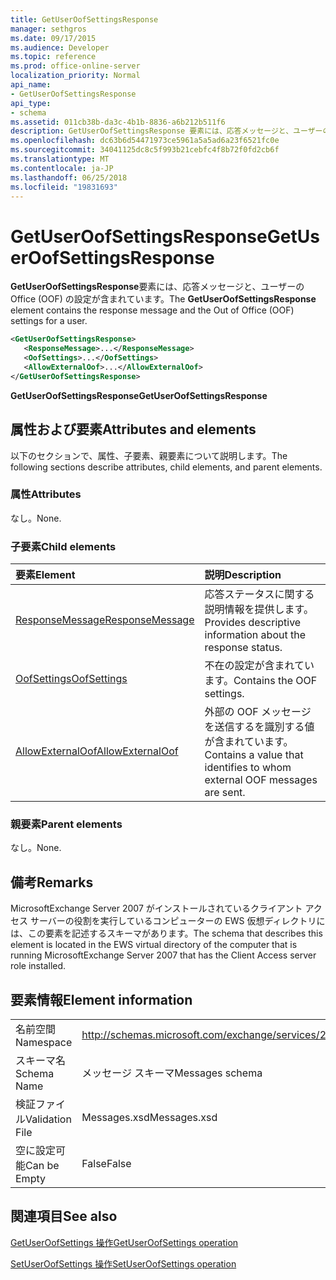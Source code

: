 ```yaml
---
title: GetUserOofSettingsResponse
manager: sethgros
ms.date: 09/17/2015
ms.audience: Developer
ms.topic: reference
ms.prod: office-online-server
localization_priority: Normal
api_name:
- GetUserOofSettingsResponse
api_type:
- schema
ms.assetid: 011cb38b-da3c-4b1b-8836-a6b212b511f6
description: GetUserOofSettingsResponse 要素には、応答メッセージと、ユーザーの Office (OOF) の設定が含まれています。
ms.openlocfilehash: dc63b6d54471973ce5961a5a5ad6a23f6521fc0e
ms.sourcegitcommit: 34041125dc8c5f993b21cebfc4f8b72f0fd2cb6f
ms.translationtype: MT
ms.contentlocale: ja-JP
ms.lasthandoff: 06/25/2018
ms.locfileid: "19831693"
---
```

# <a name="getuseroofsettingsresponse"></a><span data-ttu-id="dc7f8-103">GetUserOofSettingsResponse</span><span class="sxs-lookup"><span data-stu-id="dc7f8-103">GetUserOofSettingsResponse</span></span>

<span data-ttu-id="dc7f8-104">**GetUserOofSettingsResponse**要素には、応答メッセージと、ユーザーの Office (OOF) の設定が含まれています。</span><span class="sxs-lookup"><span data-stu-id="dc7f8-104">The **GetUserOofSettingsResponse** element contains the response message and the Out of Office (OOF) settings for a user.</span></span> 
  
```xml
<GetUserOofSettingsResponse>
   <ResponseMessage>...</ResponseMessage>
   <OofSettings>...</OofSettings>
   <AllowExternalOof>...</AllowExternalOof>
</GetUserOofSettingsResponse>
```

 <span data-ttu-id="dc7f8-105">**GetUserOofSettingsResponse**</span><span class="sxs-lookup"><span data-stu-id="dc7f8-105">**GetUserOofSettingsResponse**</span></span>
## <a name="attributes-and-elements"></a><span data-ttu-id="dc7f8-106">属性および要素</span><span class="sxs-lookup"><span data-stu-id="dc7f8-106">Attributes and elements</span></span>

<span data-ttu-id="dc7f8-107">以下のセクションで、属性、子要素、親要素について説明します。</span><span class="sxs-lookup"><span data-stu-id="dc7f8-107">The following sections describe attributes, child elements, and parent elements.</span></span>
  
### <a name="attributes"></a><span data-ttu-id="dc7f8-108">属性</span><span class="sxs-lookup"><span data-stu-id="dc7f8-108">Attributes</span></span>

<span data-ttu-id="dc7f8-109">なし。</span><span class="sxs-lookup"><span data-stu-id="dc7f8-109">None.</span></span>
  
### <a name="child-elements"></a><span data-ttu-id="dc7f8-110">子要素</span><span class="sxs-lookup"><span data-stu-id="dc7f8-110">Child elements</span></span>

|<span data-ttu-id="dc7f8-111">**要素**</span><span class="sxs-lookup"><span data-stu-id="dc7f8-111">**Element**</span></span>|<span data-ttu-id="dc7f8-112">**説明**</span><span class="sxs-lookup"><span data-stu-id="dc7f8-112">**Description**</span></span>|
|:-----|:-----|
|[<span data-ttu-id="dc7f8-113">ResponseMessage</span><span class="sxs-lookup"><span data-stu-id="dc7f8-113">ResponseMessage</span></span>](responsemessage.md) <br/> |<span data-ttu-id="dc7f8-114">応答ステータスに関する説明情報を提供します。</span><span class="sxs-lookup"><span data-stu-id="dc7f8-114">Provides descriptive information about the response status.</span></span>  <br/> |
|[<span data-ttu-id="dc7f8-115">OofSettings</span><span class="sxs-lookup"><span data-stu-id="dc7f8-115">OofSettings</span></span>](oofsettings.md) <br/> |<span data-ttu-id="dc7f8-116">不在の設定が含まれています。</span><span class="sxs-lookup"><span data-stu-id="dc7f8-116">Contains the OOF settings.</span></span>  <br/> |
|[<span data-ttu-id="dc7f8-117">AllowExternalOof</span><span class="sxs-lookup"><span data-stu-id="dc7f8-117">AllowExternalOof</span></span>](allowexternaloof.md) <br/> |<span data-ttu-id="dc7f8-118">外部の OOF メッセージを送信するを識別する値が含まれています。</span><span class="sxs-lookup"><span data-stu-id="dc7f8-118">Contains a value that identifies to whom external OOF messages are sent.</span></span>  <br/> |
   
### <a name="parent-elements"></a><span data-ttu-id="dc7f8-119">親要素</span><span class="sxs-lookup"><span data-stu-id="dc7f8-119">Parent elements</span></span>

<span data-ttu-id="dc7f8-120">なし。</span><span class="sxs-lookup"><span data-stu-id="dc7f8-120">None.</span></span>
  
## <a name="remarks"></a><span data-ttu-id="dc7f8-121">備考</span><span class="sxs-lookup"><span data-stu-id="dc7f8-121">Remarks</span></span>

<span data-ttu-id="dc7f8-122">MicrosoftExchange Server 2007 がインストールされているクライアント アクセス サーバーの役割を実行しているコンピューターの EWS 仮想ディレクトリには、この要素を記述するスキーマがあります。</span><span class="sxs-lookup"><span data-stu-id="dc7f8-122">The schema that describes this element is located in the EWS virtual directory of the computer that is running MicrosoftExchange Server 2007 that has the Client Access server role installed.</span></span>
  
## <a name="element-information"></a><span data-ttu-id="dc7f8-123">要素情報</span><span class="sxs-lookup"><span data-stu-id="dc7f8-123">Element information</span></span>

|||
|:-----|:-----|
|<span data-ttu-id="dc7f8-124">名前空間</span><span class="sxs-lookup"><span data-stu-id="dc7f8-124">Namespace</span></span>  <br/> |http://schemas.microsoft.com/exchange/services/2006/messages  <br/> |
|<span data-ttu-id="dc7f8-125">スキーマ名</span><span class="sxs-lookup"><span data-stu-id="dc7f8-125">Schema Name</span></span>  <br/> |<span data-ttu-id="dc7f8-126">メッセージ スキーマ</span><span class="sxs-lookup"><span data-stu-id="dc7f8-126">Messages schema</span></span>  <br/> |
|<span data-ttu-id="dc7f8-127">検証ファイル</span><span class="sxs-lookup"><span data-stu-id="dc7f8-127">Validation File</span></span>  <br/> |<span data-ttu-id="dc7f8-128">Messages.xsd</span><span class="sxs-lookup"><span data-stu-id="dc7f8-128">Messages.xsd</span></span>  <br/> |
|<span data-ttu-id="dc7f8-129">空に設定可能</span><span class="sxs-lookup"><span data-stu-id="dc7f8-129">Can be Empty</span></span>  <br/> |<span data-ttu-id="dc7f8-130">False</span><span class="sxs-lookup"><span data-stu-id="dc7f8-130">False</span></span>  <br/> |
   
## <a name="see-also"></a><span data-ttu-id="dc7f8-131">関連項目</span><span class="sxs-lookup"><span data-stu-id="dc7f8-131">See also</span></span>



[<span data-ttu-id="dc7f8-132">GetUserOofSettings 操作</span><span class="sxs-lookup"><span data-stu-id="dc7f8-132">GetUserOofSettings operation</span></span>](getuseroofsettings-operation.md)
  
[<span data-ttu-id="dc7f8-133">SetUserOofSettings 操作</span><span class="sxs-lookup"><span data-stu-id="dc7f8-133">SetUserOofSettings operation</span></span>](setuseroofsettings-operation.md)

